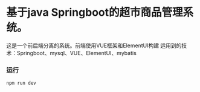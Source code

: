 # 基于java Springboot的超市商品管理系统。
这是一个前后端分离的系统。前端使用VUE框架和ElementUI构建
运用到的技术：Springboot、mysql、VUE、ElementUI、mybatis
### 运行
`npm run dev`  

